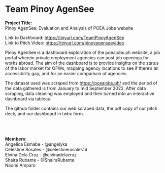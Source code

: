 <h1> Team Pinoy AgenSee </h1>

<b>Project Title: </b><br>
Pinoy AgenSee: Evaluation and Analysis of POEA Jobs website
 
Link to Dashboard: https://tinyurl.com/TeamPinoyAgenSee
<br>
Link to Pitch Video: https://tinyurl.com/pinoyagenseevideo

Pinoy AgenSee is a dashboard exploration of the poeajobs.ph website, a job portal wherein private employment agencies can post job openings for works abroad. The aim of the dashboard is to provide insights on the status of the labor market for OFWs, mapping agency locations to see if there’s an accessibility gap, and for an easier comparison of agencies.

The dataset used was scraped from https://poeajobs.ph/ and the period of the data gathered is from January to mid September 2022. After data scraping, data cleaning was employed and then turned into an interactive dashboard via tableau. 

The github folder contains our web scraped data, the pdf copy of our pitch deck, and our dashboard in twbx form.


<br>
<br>
<br>
<b>Members:</b><br>
Angelica Esmabe - @angelyka<br>
Celestine Rosales - @celestinerosales14<br>
Elvina Dela Cruz - @elvinadelacruz<br>
Shaira Rubante - @ShairaRubante<br>
Naomi Amparo<br>

